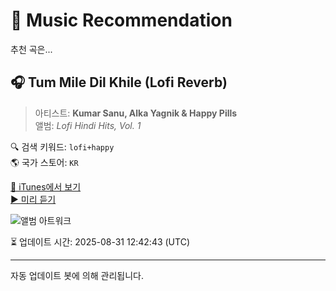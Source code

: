 
# 🎵 Music Recommendation

추천 곡은...

## 🎧 Tum Mile Dil Khile (Lofi Reverb)  
> 아티스트: **Kumar Sanu, Alka Yagnik & Happy Pills**  
> 앨범: _Lofi Hindi Hits, Vol. 1_  

🔍 검색 키워드: `lofi+happy`  
🌎 국가 스토어: `KR`

[🔗 iTunes에서 보기](https://music.apple.com/kr/album/tum-mile-dil-khile-lofi-reverb/1772245214?i=1772246076&uo=4)  
[▶️ 미리 듣기](https://audio-ssl.itunes.apple.com/itunes-assets/AudioPreview211/v4/8b/68/33/8b6833b8-f776-143d-f597-04b082957c9e/mzaf_15262069138125772588.plus.aac.p.m4a)

![앨범 아트워크](https://is1-ssl.mzstatic.com/image/thumb/Music221/v4/13/c5/f5/13c5f520-bca7-b22f-2df7-a45b38256107/198846518336.jpg/100x100bb.jpg)

⏳ 업데이트 시간: 2025-08-31 12:42:43 (UTC)

---
자동 업데이트 봇에 의해 관리됩니다.
